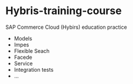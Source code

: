 # Hybris-training-course
SAP Commerce Cloud (Hybirs) education practice
 - Models
 - Impes
 - Flexible Seach
 - Facede
 - Service
 - Integration tests
 - ...
